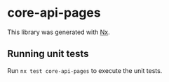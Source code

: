 # core-api-pages

This library was generated with [Nx](https://nx.dev).

## Running unit tests

Run `nx test core-api-pages` to execute the unit tests.
